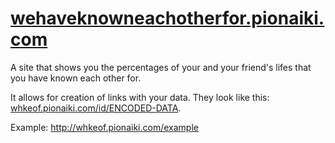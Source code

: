 # [wehaveknowneachotherfor.pionaiki.com](http://wehaveknowneachotherfor.pionaiki.com)
A site that shows you the percentages of your and your friend's lifes that you have known each other for.

It allows for creation of links with your data. They look like this: [whkeof.pionaiki.com/id/ENCODED-DATA](http://whkeof.pionaiki.com/example).

Example: http://whkeof.pionaiki.com/example
